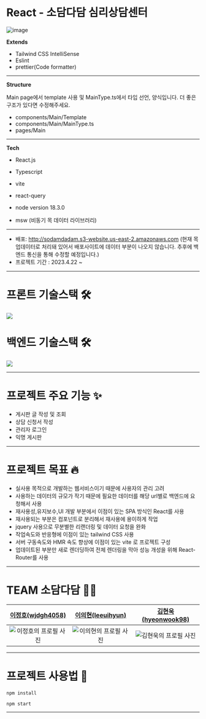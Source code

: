 # React - 소담다담 심리상담센터

![image](https://ifh.cc/g/hXtOBP.jpg)

**Extends**

- Tailwind CSS IntelliSense
- Eslint
- prettier(Code formatter)

---

**Structure**

Main page에서 template 사용 및 MainType.ts에서 타입 선언, 양식입니다. 더 좋은 구조가 있다면 수정해주세요.

- components/Main/Template
- components/Main/MainType.ts
- pages/Main

---

**Tech**

- React.js

- Typescript

- vite

- react-query

- node version 18.3.0

- msw (비동기 목 데이터 라이브러리)

---

- 배포: http://sodamdadam.s3-website.us-east-2.amazonaws.com
  (현재 목업데이터로 처리돼 있어서 배포사이트에 데이터 부분이 나오지 않습니다. 추후에 백엔드 통신을 통해 수정할 예정입니다.)
- 프로젝트 기간 : 2023.4.22 ~ 

---

# 프론트 기술스택 🛠

<p herf="https://skillicons.dev">
  <img src="https://skillicons.dev/icons?i=react,js,jquery,ts,aws,tailwind,figma,github&perline=20"/>
</p>

# 백엔드 기술스택 🛠

<p herf="https://skillicons.dev">
  <img src="https://skillicons.dev/icons?i=spring,docker,githubactions,github&perline=20"/>
</p>

---

# 프로젝트 주요 기능 ✨

- 게시판 글 작성 및 조회
- 상담 신청서 작성
- 관리자 로그인
- 익명 게시판

---

# 프로젝트 목표 🔥

- 실사용 목적으로 개발하는 웹서비스이기 때문에 사용자의 관리 고려
- 사용하는 데이터의 규모가 작기 때문에 필요한 데이터를 해당 url별로 백엔드에 요청해서 사용
- 재사용성,유지보수,UI 개발 부분에서 이점이 있는 SPA 방식인 React를 사용
- 재사용되는 부분은 컴포넌트로 분리해서 재사용에 용이하게 작업
- jquery 사용으로 무분별한 리랜더링 및 데이터 요청을 완화
- 작업속도와 반응형에 이점이 있는 tailwind CSS 사용
- 서버 구동속도와 HMR 속도 향상에 이점이 있는 vite 로 프로젝트 구성
- 업데이트된 부분만 새로 렌더딩하여 전체 렌더링을 막아 성능 개성을 위해 React-Router를 사용

---

# TEAM 소담다담 🧑‍💻

|               [이정호(wjdgh4058)](https://github.com/wjdgh4058)               |                 [이의현(leeuihyun)](https://github.com/leeuihyun)                 |               [김현욱(hyeonwook98)](https://github.com/hyeonwook98)                |
| :---------------------------------------------------------------------------: | :---------------------------------------------------------------------------: | :--------------------------------------------------------------------------: | 
| ![이정호의 프로필 사진](https://avatars.githubusercontent.com/u/66310772?v=4) | ![이의현의 프로필 사진](https://avatars.githubusercontent.com/u/88185154?v=4) | ![김현욱의 프로필 사진](https://avatars.githubusercontent.com/u/76507547?v=4) |

---

# 프로젝트 사용법 🚀

```
npm install
```

```
npm start
```

---

